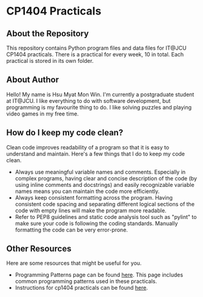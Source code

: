 # CP1404 Practicals

## About the Repository

This repository contains Python program files and data files for IT@JCU CP1404 practicals.
There is a practical for every week, 10 in total. Each practical is stored in its own folder.

## About Author

Hello! My name is Hsu Myat Mon Win. I'm currently a postgraduate student at IT@JCU. I like everything to do with
software development, but programming is my favourite thing to do. I like solving puzzles and playing
video games in my free time.

## How do I keep my code clean?

Clean code improves readability of a program so that it is easy to understand and maintain. Here's a few things that I
do to keep my code clean.

- Always use meaningful variable names and comments. Especially in complex programs, having clear and concise
  description of the code (by using inline comments and docstrings) and easily recognizable variable names means you can
  maintain the code more efficiently.
- Always keep consistent formatting across the program. Having consistent code spacing and separating different logical
  sections of the code with empty lines will make the program more readable.
- Refer to PEP8 guidelines and static code analysis tool such as "pylint" to make sure your code is following
  the coding standards. Manually formatting the code can be very error-prone.

## Other Resources

Here are some resources that might be useful for you.

- Programming Patterns page can be found [here](https://github.com/CP1404/Starter/wiki/Programming-Patterns). This page
  includes common programming
  patterns used in these practicals.
- Instructions for cp1404 practicals can be found [here](https://github.com/CP1404/Practicals/tree/master).

